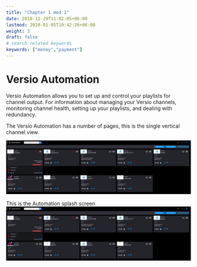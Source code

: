 ```yaml
---
title: "Chapter 1 mod 1"
date: 2018-12-29T11:02:05+06:00
lastmod: 2020-01-05T10:42:26+06:00
weight: 3
draft: false
# search related keywords
keywords: ["money","payment"]
---
```


# Versio Automation 
Versio  Automation  allows  you  to  set  up  and  control  your playlists  for  channel output. For information about  managing  your Versio  channels,  monitoring  channel health, setting  up  your playlists,  and  dealing with redundancy.

The Versio Automation has a number of pages, this is the single vertical channel view. 

![](attachments/Pasted%20image%2020210811144157.png)

This is the Automation splash screen 
![](Pasted%20image%2020210811144157.png)
